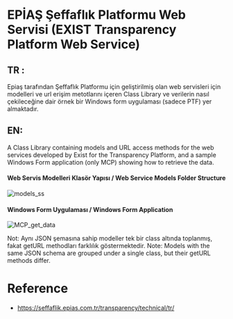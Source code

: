 # EPİAŞ Şeffaflık Platformu Web Servisi  (EXIST Transparency Platform Web Service)

## TR :
Epiaş tarafından Şeffaflık Platformu için geliştirilmiş olan web servisleri için modelleri ve url erişim metotlarını içeren Class Library ve verilerin nasıl çekileceğine dair örnek bir Windows form uygulaması (sadece PTF) yer almaktadır. 

## EN:
A Class Library containing models and URL access methods for the web services developed by Exist for the Transparency Platform, and a sample Windows Form application (only MCP) showing how to retrieve the data.


#### Web Servis Modelleri Klasör Yapısı / Web Service Models Folder Structure
![models_ss](https://github.com/CedricScottish/EpiasWebService/assets/61628447/c7b6ab27-0a35-4378-830a-7b7d84f07653)


#### Windows Form Uygulaması / Windows Form Application 
![MCP_get_data](https://github.com/CedricScottish/EpiasWebService/assets/61628447/6ea0c743-8380-4bd8-a194-fa0e11abddad)


Not: Aynı JSON şemasına sahip modeller tek bir class altında toplanmış, fakat getURL methodları farklılık göstermektedir. 
Note: Models with the same JSON schema are grouped under a single class, but their getURL methods differ.

# Reference 
-  https://seffaflik.epias.com.tr/transparency/technical/tr/
